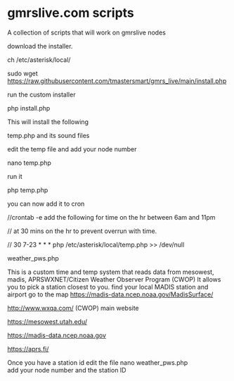 # gmrslive.com scripts


A collection of scripts that will work on gmrslive nodes

download the installer.

ch /etc/asterisk/local/

sudo wget https://raw.githubusercontent.com/tmastersmart/gmrs_live/main/install.php

run the custom installer

php install.php

This will install the following

temp.php and its sound files

edit the temp file and add your node number

nano temp.php       

run it

php temp.php 

you can now add it to cron

//crontab -e add the following for time on the hr between 6am and 11pm

// at 30 mins on the hr to prevent overrun with time.

// 30 7-23 * * * php /etc/asterisk/local/temp.php >> /dev/null

weather_pws.php

This is a custom time and temp system that reads data from 
mesowest, madis, APRSWXNET/Citizen Weather Observer Program (CWOP)
It allows you to pick a station closest to you. 
find your local MADIS station and airport go to the map https://madis-data.ncep.noaa.gov/MadisSurface/

http://www.wxqa.com/  (CWOP) main website

https://mesowest.utah.edu/

https://madis-data.ncep.noaa.gov

https://aprs.fi/

Once you have a station id edit the file
nano weather_pws.php  
add your node number and the station ID

